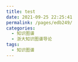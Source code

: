 ```yaml
---
title: test
date: 2021-09-25 22:25:41
permalink: /pages/edb249/
categories:
  - 知识图谱
  - 浙大知识图谱导论
tags:
  - 知识图谱
---
```

